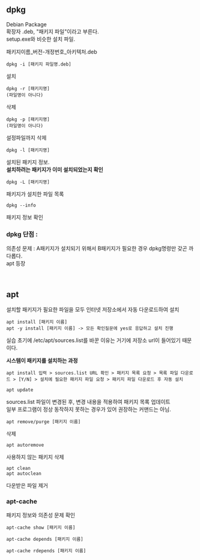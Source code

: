 ## dpkg
Debian Package  
확장자 .deb, "패키지 파일"이라고 부른다.  
setup.exe와 비슷한 설치 파일.  

패키지이름_버전-개정번호_아키텍처.deb

```
dpkg -i [패키지 파일명.deb]
```
설치

```
dpkg -r [패키지명] 
(파일명이 아니다)
```
삭제

```
dpkg -p [패키지명] 
(파일명이 아니다)
```
설정파일까지 삭제

```
dpkg -l [패키지명]
```
설치된 패키지 정보.  
**설치하려는 패키지가 이미 설치되었는지 확인**

```
dpkg -L [패키지명]
```
패키지가 설치한 파일 목록

```
dpkg --info
```
패키지 정보 확인

### dpkg 단점 :
의존성 문제 : A패키지가 설치되기 위해서 B패키지가 필요한 경우 dpkg명령만 갖곤 까다롭다.  
apt 등장

&nbsp;  

## apt
설치할 패키지가 필요한 파일을 모두 인터넷 저장소에서 자동 다운로드하여 설치

```
apt install [패키지 이름]
apt -y install [패키지 이름] -> 모든 확인질문에 yes로 응답하고 설치 진행
```

실습 초기에 /etc/apt/sources.list를 바꾼 이유는 거기에 저장소 url이 들어있기 때문이다.

**시스템이 패키지를 설치하는 과정**
```
apt install 입력 > sources.list URL 확인 > 패키지 목록 요청 > 목록 파일 다운로드 > [Y/N] > 설치에 필요한 패키지 파일 요청 > 패키지 파일 다운로드 후 자동 설치
```
```
apt update
```
sources.list 파일이 변경된 후, 변경 내용을 적용하여 패키지 목록 업데이트  
일부 프로그램이 정상 동작하지 못하는 경우가 있어 권장하는 커맨드는 아님.

```
apt remove/purge [패키지 이름]
```
삭제

```
apt autoremove 
```
사용하지 않는 패키지 삭제

```
apt clean
apt autoclean
```
다운받은 파일 제거

### apt-cache 
패키지 정보와 의존성 문제 확인
```
apt-cache show [패키지 이름]
```

```
apt-cache depends [패키지 이름]
```

```
apt-cache rdepends [패키지 이름]
```

